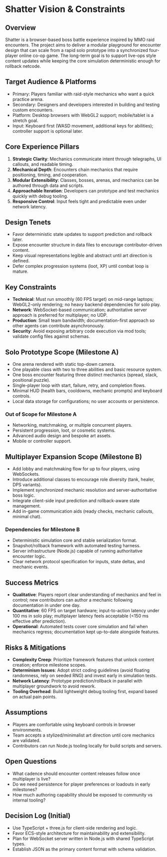 ﻿# Shatter Vision & Constraints

## Overview
Shatter is a browser-based boss battle experience inspired by MMO raid encounters. The project aims to deliver a modular playground for encounter design that can scale from a rapid solo prototype into a synchronized four-player online co-op game. The long-term goal is to support live-ops style content updates while keeping the core simulation deterministic enough for rollback netcode.

## Target Audience & Platforms
- Primary: Players familiar with raid-style mechanics who want a quick practice arena.
- Secondary: Designers and developers interested in building and testing custom encounters.
- Platform: Desktop browsers with WebGL2 support; mobile/tablet is a stretch goal.
- Input: Keyboard first (WASD movement, additional keys for abilities); controller support is optional later.

## Core Experience Pillars
1. **Strategic Clarity**: Mechanics communicate intent through telegraphs, UI callouts, and readable timing.
2. **Mechanical Depth**: Encounters chain mechanics that require positioning, timing, and cooperation.
3. **Modular Extensibility**: Classes, bosses, arenas, and mechanics can be authored through data and scripts.
4. **Approachable Iteration**: Developers can prototype and test mechanics quickly with debug tooling.
5. **Responsive Control**: Input feels tight and predictable even under network latency.

## Design Tenets
- Favor deterministic state updates to support prediction and rollback later.
- Expose encounter structure in data files to encourage contributor-driven content.
- Keep visual representations legible and abstract until art direction is defined.
- Defer complex progression systems (loot, XP) until combat loop is mature.

## Key Constraints
- **Technical**: Must run smoothly (60 FPS target) on mid-range laptops; WebGL2-only rendering; no heavy backend dependencies for solo play.
- **Network**: WebSocket-based communication; authoritative server approach is preferred for multiplayer; no UDP.
- **Production**: Small team bandwidth; documentation-first approach so other agents can contribute asynchronously.
- **Security**: Avoid exposing arbitrary code execution via mod tools; validate config files against schemas.

## Solo Prototype Scope (Milestone A)
- One arena rendered with static top-down camera.
- One playable class with two to three abilities and basic resource system.
- One boss encounter featuring three distinct mechanics (spread, stack, positional puzzle).
- Single-player loop with start, failure, retry, and completion flows.
- Minimal HUD (health bars, cooldowns, mechanic prompts) and keyboard controls.
- Local data storage for configurations; no user accounts or persistence.

### Out of Scope for Milestone A
- Networking, matchmaking, or multiple concurrent players.
- Persistent progression, loot, or cosmetic systems.
- Advanced audio design and bespoke art assets.
- Mobile or controller support.

## Multiplayer Expansion Scope (Milestone B)
- Add lobby and matchmaking flow for up to four players, using WebSockets.
- Introduce additional classes to encourage role diversity (tank, healer, DPS variants).
- Implement synchronized mechanic resolution and server-authoritative boss logic.
- Integrate client-side input prediction and rollback-aware state management.
- Add in-game communication aids (ready checks, mechanic callouts, minimal chat).

### Dependencies for Milestone B
- Deterministic simulation core and stable serialization format.
- Snapshot/rollback framework with automated testing harness.
- Server infrastructure (Node.js) capable of running authoritative encounter logic.
- Clear network protocol specification for inputs, state deltas, and mechanic events.

## Success Metrics
- **Qualitative**: Players report clear understanding of mechanics and feel in control; new contributors can author a mechanic following documentation in under one day.
- **Quantitative**: 60 FPS on target hardware; input-to-action latency under 100 ms in solo play; multiplayer latency feels acceptable (<150 ms effective after prediction).
- **Operational**: Automated tests cover core simulation and fail when mechanics regress; documentation kept up-to-date alongside features.

## Risks & Mitigations
- **Complexity Creep**: Prioritize framework features that unlock content creation; enforce milestone scopes.
- **Determinism Issues**: Adopt strict coding guidelines (avoid floating randomness, rely on seeded RNG) and invest early in simulation tests.
- **Network Latency**: Prototype prediction/rollback in parallel with multiplayer groundwork to avoid rework.
- **Tooling Overhead**: Build lightweight debug tooling first, expand based on actual pain points.

## Assumptions
- Players are comfortable using keyboard controls in browser environments.
- Team accepts a stylized/minimalist art direction until core mechanics are validated.
- Contributors can run Node.js tooling locally for build scripts and servers.

## Open Questions
- What cadence should encounter content releases follow once multiplayer is live?
- Do we need persistence for player preferences or loadouts in early milestones?
- How much authoring capability should be exposed to community vs internal tooling?

## Decision Log (Initial)
- Use TypeScript + three.js for client-side rendering and logic.
- Favor ECS-style architecture for maintainability and extensibility.
- Plan for WebSocket server written in Node.js with shared TypeScript types.
- Establish JSON as the primary content format with schema validation.
